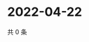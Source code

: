 # 2022-04-22

共 0 条

<!-- BEGIN WEIBO -->
<!-- 最后更新时间 Fri Apr 22 2022 18:18:55 GMT+0800 (China Standard Time) -->

<!-- END WEIBO -->
